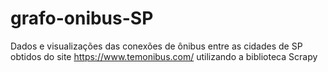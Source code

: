 # grafo-onibus-SP
Dados e visualizações das conexões de ônibus entre as cidades de SP obtidos do site https://www.temonibus.com/ utilizando a biblioteca Scrapy
